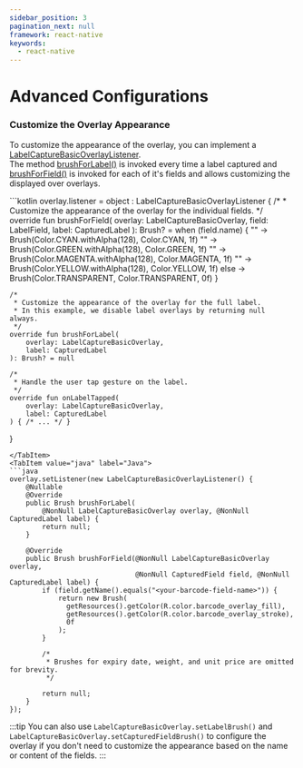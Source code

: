 ```yaml
---
sidebar_position: 3
pagination_next: null
framework: react-native
keywords:
  - react-native
---
```


# Advanced Configurations


### Customize the Overlay Appearance

To customize the appearance of the overlay, you can implement a [LabelCaptureBasicOverlayListener](https://docs.scandit.com/data-capture-sdk/android/label-capture/api/ui/label-capture-basic-overlay-listener.html#interface-scandit.datacapture.label.ui.ILabelCaptureBasicOverlayListener).\
The method [brushForLabel()](https://docs.scandit.com/data-capture-sdk/android/label-capture/api/ui/label-capture-basic-overlay-listener.html#method-scandit.datacapture.label.ui.ILabelCaptureBasicOverlayListener.BrushForLabel) is invoked every time a label captured and [brushForField()](https://docs.scandit.com/data-capture-sdk/android/label-capture/api/ui/label-capture-basic-overlay-listener.html#method-scandit.datacapture.label.ui.ILabelCaptureBasicOverlayListener.BrushForField) is invoked for each of it's fields and allows customizing the displayed over overlays.

<Tabs groupId="language">
<TabItem value="kotlin" label="Kotlin">
```kotlin
overlay.listener = object : LabelCaptureBasicOverlayListener {
    /*
     * Customize the appearance of the overlay for the individual fields.
     */
    override fun brushForField(
        overlay: LabelCaptureBasicOverlay,
        field: LabelField,
        label: CapturedLabel
    ): Brush? = when (field.name) {
        "<your-barcode-field-name>" -> Brush(Color.CYAN.withAlpha(128), Color.CYAN, 1f)
        "<your-expiry-date-field-name>" -> Brush(Color.GREEN.withAlpha(128), Color.GREEN, 1f)
        "<your-weight-field-name>" -> Brush(Color.MAGENTA.withAlpha(128), Color.MAGENTA, 1f)
        "<your-unit-price-field-name>" -> Brush(Color.YELLOW.withAlpha(128), Color.YELLOW, 1f)
        else -> Brush(Color.TRANSPARENT, Color.TRANSPARENT, 0f)
    }

    /*
     * Customize the appearance of the overlay for the full label.
     * In this example, we disable label overlays by returning null always.
     */
    override fun brushForLabel(
        overlay: LabelCaptureBasicOverlay,
        label: CapturedLabel
    ): Brush? = null

    /*
     * Handle the user tap gesture on the label.
     */
    override fun onLabelTapped(
        overlay: LabelCaptureBasicOverlay,
        label: CapturedLabel
    ) { /* ... */ }
}

```
</TabItem>
<TabItem value="java" label="Java">
```java
overlay.setListener(new LabelCaptureBasicOverlayListener() {
    @Nullable
    @Override
    public Brush brushForLabel(
        @NonNull LabelCaptureBasicOverlay overlay, @NonNull CapturedLabel label) {
        return null;
    }

    @Override
    public Brush brushForField(@NonNull LabelCaptureBasicOverlay overlay,
                               @NonNull CapturedField field, @NonNull CapturedLabel label) {
        if (field.getName().equals("<your-barcode-field-name>")) {
            return new Brush(
              getResources().getColor(R.color.barcode_overlay_fill),
              getResources().getColor(R.color.barcode_overlay_stroke), 
              0f
            );
        } 
        
        /* 
         * Brushes for expiry date, weight, and unit price are omitted for brevity.
         */
        
        return null;
    }
});
```
</TabItem>
</Tabs>

:::tip
You can also use `LabelCaptureBasicOverlay.setLabelBrush()` and `LabelCaptureBasicOverlay.setCapturedFieldBrush()` to configure the overlay if you don't need to customize the appearance based on the name or content of the fields.
:::
